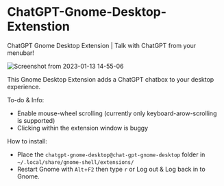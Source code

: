 # ChatGPT-Gnome-Desktop-Extenstion


ChatGPT Gnome Desktop Extension | Talk with ChatGPT from your menubar!



![Screenshot from 2023-01-13 14-55-06](https://user-images.githubusercontent.com/21268783/212336280-85fd88a1-dbf1-4982-8894-1619533867c8.png)

This Gnome Desktop Extension adds a ChatGPT chatbox to your desktop experience.

To-do & Info:

- Enable mouse-wheel scrolling (currently only keyboard-arow-scrolling is supported)
- Clicking within the extension window is buggy

How to install:

- Place the `chatgpt-gnome-desktop@chat-gpt-gnome-desktop` folder in `~/.local/share/gnome-shell/extensions/`
- Restart Gnome with `Alt`+`F2` then type `r` or Log out & Log back in to Gnome.
